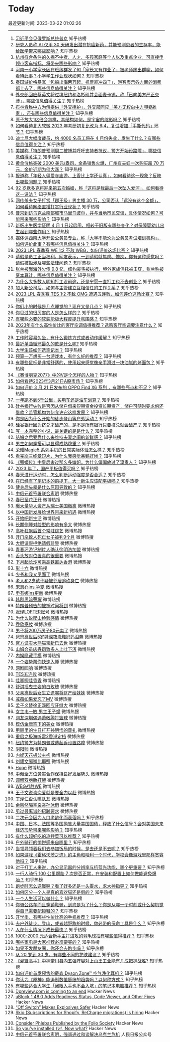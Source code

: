 # Today

最近更新时间: 2023-03-22 01:02:26

--- 
1. [习近平会见俄罗斯总统普京](https://www.zhihu.com/question/615645109) 知乎热榜
2. [研究人员称 AI 仅用 30 天研发出潜在抗癌新药，并能预测患者的生存率，能给医学带来哪些影响？](https://www.zhihu.com/question/590847000) 知乎热榜
3. [杭州符合条件的久摇不中者、人才、多孩家庭等个人以及重点企业，可直接申领小客车指标，将带来哪些影响？](https://www.zhihu.com/question/590856876) 知乎热榜
4. [河南一小学家长因在班级群发了句「家长又有作业了」被老师踢出群聊，如何看待此事？小学学生作业现状如何？](https://www.zhihu.com/question/590724110) 知乎热榜
5. [泰国游价格暴涨「包船出海两万起，机票直冲四千」，游客表示各方面的消费都上去了，哪些信息值得关注？](https://www.zhihu.com/question/590794582) 知乎热榜
6. [外交部回应蔡英文将过境纽约和洛杉矶并会面麦卡锡，称「已向美方严正交涉」，哪些信息值得关注？](https://www.zhihu.com/question/590983990) 知乎热榜
7. [布林肯称中方为俄提供「外交掩护」，外交部回应「美方无权向中方甩锅推责」，还有哪些信息值得关注？](https://www.zhihu.com/question/590985920) 知乎热榜
8. [原子放大1亿倍会怎样，其结构如何，是宇宙的缩影吗？](https://www.zhihu.com/question/587648959) 知乎热榜
9. [如何看待北大软微 2023 年考研初复比改为 6:4，复试增加「手撕代码」环节？](https://www.zhihu.com/question/590795092) 知乎热榜
10. [迪士尼大幅度裁员，约 4000 名员工将在 4 月份失业，发生了什么？有哪些信息值得关注？](https://www.zhihu.com/question/590716046) 知乎热榜
11. [美媒称「特朗普预测周二被捕并呼吁支持者抗议，警方开始设路障」，哪些信息值得关注？](https://www.zhihu.com/question/590930127) 知乎热榜
12. [黄金价格突破 2000 美元/盎司，金条销售火爆，广州有夫妇一次购买超 70 万元，金价近期为何大涨？](https://www.zhihu.com/question/590927079) 知乎热榜
13. [报道称「年轻人偏爱寺庙游、上香比上学还认真」，如何看待这一现象？反映出哪些问题？](https://www.zhihu.com/question/590925610) 知乎热榜
14. [92 岁默多克将迎来第五次婚姻，称「这将是我最后一次坠入爱河」，如何看待这一说法？](https://www.zhihu.com/question/590943752) 知乎热榜
15. [网传杀夫女子打赏「郡王级」男主播 30 万，公司否认「远没有这个金额」，如何看待网络直播打赏行业现状？](https://www.zhihu.com/question/590718506) 知乎热榜
16. [普京到访乌克兰南部城市马里乌波尔，并与当地市民交谈，具体情况如何？可能带来哪些影响？](https://www.zhihu.com/question/590552261) 知乎热榜
17. [新版出生医学证明 4 月 1 日起启用，相较于旧版有哪些变化？对保障婴幼儿出生起到哪些作用？](https://www.zhihu.com/question/590928346) 知乎热榜
18. [媒体评西南大学开设公务员专业，称「大学不能沦为公务员考试培训机构」，如何评价此事？有哪些信息值得关注？](https://www.zhihu.com/question/590729212) 知乎热榜
19. [2023 LPL 春季赛 WE 1:2 不敌 WBG，如何评价这场比赛？](https://www.zhihu.com/question/591019836) 知乎热榜
20. [请假是员工正当权利，网友表示，一到请假就焦虑、愧疚，你有这种感觉吗？请假被拒涉及哪些法律问题？](https://www.zhihu.com/question/591037456) 知乎热榜
21. [张兰被曝海外欠债 9.8 亿，纽约豪宅被执行，境外家族信托被击穿，张兰称被资本算计，哪些信息值得关注？](https://www.zhihu.com/question/590715335) 知乎热榜
22. [为什么大多数人明知打工没前途，还是宁愿一直打工也不去创业？](https://www.zhihu.com/question/587657296) 知乎热榜
23. [加入新公司后，如何与主管建立互相信任的工作关系？](https://www.zhihu.com/question/587833119) 知乎热榜
24. [2023 LPL 春季赛 TES 1:2 不敌 OMG 遭遇五连败，如何评价这场比赛？](https://www.zhihu.com/question/590986781) 知乎热榜
25. [你们小的时候是几点睡觉的？现在又是几点？](https://www.zhihu.com/question/590537939) 知乎热榜
26. [你见过的很厉害的人是怎么样的？](https://www.zhihu.com/question/316755818) 知乎热榜
27. [有哪些必要的软装能极大程度提升氛围感？](https://www.zhihu.com/question/585163987) 知乎热榜
28. [2023年有什么高性价比的客厅空调值得推荐？选购客厅空调要注意什么？](https://www.zhihu.com/question/587186646) 知乎热榜
29. [工作时容易久坐，有什么锻炼方式或者动作缓解？](https://www.zhihu.com/question/586282808) 知乎热榜
30. [最近单曲循环最久的歌是什么呢?](https://www.zhihu.com/question/590718287) 知乎热榜
31. [大学生该如何选笔记本？](https://www.zhihu.com/question/587807311) 知乎热榜
32. [预算一万想买一台游戏本，有什么好的推荐？](https://www.zhihu.com/question/587481546) 知乎热榜
33. [有哪些鼠标是非常舒适的，使用起来感觉像亲手滑过一块油腻的烤面包？](https://www.zhihu.com/question/589566211) 知乎热榜
34. [《赛博朋克2077》中的V是个怎样的人物？](https://www.zhihu.com/question/435953727) 知乎热榜
35. [如何看待2023年3月21日A股市场？](https://www.zhihu.com/question/590841625) 知乎热榜
36. [如何评价 3 月 21 日发布的 OPPO Find X6 系列 ，有哪些亮点和不足？](https://www.zhihu.com/question/590784480) 知乎热榜
37. [一年跑不到5千公里，买电车还是油车划算？](https://www.zhihu.com/question/587276860) 知乎热榜
38. [硅谷银行失败是否因从储户借来短期资金投资长期资产，储户可随时要求偿还借款？监管机构为何允许它这样发展？](https://www.zhihu.com/question/589619287) 知乎热榜
39. [你是因为什么开始的徒步登山等户外运动？](https://www.zhihu.com/question/585259975) 知乎热榜
40. [硅谷银行因为挤兑才破产的，是不是所有银行只要挤兑就会破产？](https://www.zhihu.com/question/589625103) 知乎热榜
41. [写一本完整的小说，最关键的是是什么？](https://www.zhihu.com/question/590582237) 知乎热榜
42. [结婚之后要靠什么来维持夫妻之间的新鲜感？](https://www.zhihu.com/question/554269709) 知乎热榜
43. [男生如何穿搭可以显得成熟稳重？](https://www.zhihu.com/question/584981808) 知乎热榜
44. [荣耀Magic5 系列手机的日常实际体验怎么样？](https://www.zhihu.com/question/590882468) 知乎热榜
45. [看完崩三终章短片，为什么我感觉呆鹅好惨？](https://www.zhihu.com/question/587336759) 知乎热榜
46. [《甄嬛传》中皇后害过那么多嫔妃，为什么偏偏放过了淳贵人？](https://www.zhihu.com/question/590683417) 知乎热榜
47. [2023 年了，国产平板值得买吗？](https://www.zhihu.com/question/591005027) 知乎热榜
48. [春天进行运动时，怎么判断运动强度是否合适？](https://www.zhihu.com/question/589388223) 知乎热榜
49. [在已经有了笔记本的前提下，大一新生应该配平板吗？](https://www.zhihu.com/question/588670281) 知乎热榜
50. [健身后头晕是什么原因导致的？](https://www.zhihu.com/question/589238685) 知乎热榜
51. [中俄元首签署联合声明](https://s.weibo.com/weibo?q=%23%E4%B8%AD%E4%BF%84%E5%85%83%E9%A6%96%E7%AD%BE%E7%BD%B2%E8%81%94%E5%90%88%E5%A3%B0%E6%98%8E%23&Refer=top) 微博热搜
52. [春已至花正开](https://s.weibo.com/weibo?q=%23%E6%98%A5%E5%B7%B2%E8%87%B3%E8%8A%B1%E6%AD%A3%E5%BC%80%23&Refer=top) 微博热搜
53. [曝大量华人资产从瑞士美国撤离](https://s.weibo.com/weibo?q=%23%E6%9B%9D%E5%A4%A7%E9%87%8F%E5%8D%8E%E4%BA%BA%E8%B5%84%E4%BA%A7%E4%BB%8E%E7%91%9E%E5%A3%AB%E7%BE%8E%E5%9B%BD%E6%92%A4%E7%A6%BB%23&Refer=top) 微博热搜
54. [以中国新发展给世界带来新机遇](https://s.weibo.com/weibo?q=%23%E4%BB%A5%E4%B8%AD%E5%9B%BD%E6%96%B0%E5%8F%91%E5%B1%95%E7%BB%99%E4%B8%96%E7%95%8C%E5%B8%A6%E6%9D%A5%E6%96%B0%E6%9C%BA%E9%81%87%23&Refer=top) 微博热搜
55. [开始吧新生活](https://s.weibo.com/weibo?q=%23%E5%BC%80%E5%A7%8B%E5%90%A7%E6%96%B0%E7%94%9F%E6%B4%BB%23&Refer=top) 微博热搜
56. [长期侧睡对脸型的影响有多大](https://s.weibo.com/weibo?q=%23%E9%95%BF%E6%9C%9F%E4%BE%A7%E7%9D%A1%E5%AF%B9%E8%84%B8%E5%9E%8B%E7%9A%84%E5%BD%B1%E5%93%8D%E6%9C%89%E5%A4%9A%E5%A4%A7%23&Refer=top) 微博热搜
57. [高叶狂飙后首个常驻综艺](https://s.weibo.com/weibo?q=%23%E9%AB%98%E5%8F%B6%E7%8B%82%E9%A3%99%E5%90%8E%E9%A6%96%E4%B8%AA%E5%B8%B8%E9%A9%BB%E7%BB%BC%E8%89%BA%23&Refer=top) 微博热搜
58. [开门杀致人死亡女子被判9个月](https://s.weibo.com/weibo?q=%23%E5%BC%80%E9%97%A8%E6%9D%80%E8%87%B4%E4%BA%BA%E6%AD%BB%E4%BA%A1%E5%A5%B3%E5%AD%90%E8%A2%AB%E5%88%A49%E4%B8%AA%E6%9C%88%23&Refer=top) 微博热搜
59. [大胆请假拒绝请假耻辱](https://s.weibo.com/weibo?q=%23%E5%A4%A7%E8%83%86%E8%AF%B7%E5%81%87%E6%8B%92%E7%BB%9D%E8%AF%B7%E5%81%87%E8%80%BB%E8%BE%B1%23&Refer=top) 微博热搜
60. [青春环游记制片人确认徐明浩加盟](https://s.weibo.com/weibo?q=%23%E9%9D%92%E6%98%A5%E7%8E%AF%E6%B8%B8%E8%AE%B0%E5%88%B6%E7%89%87%E4%BA%BA%E7%A1%AE%E8%AE%A4%E5%BE%90%E6%98%8E%E6%B5%A9%E5%8A%A0%E7%9B%9F%23&Refer=top) 微博热搜
61. [舌头放对位置真的很重要](https://s.weibo.com/weibo?q=%23%E8%88%8C%E5%A4%B4%E6%94%BE%E5%AF%B9%E4%BD%8D%E7%BD%AE%E7%9C%9F%E7%9A%84%E5%BE%88%E9%87%8D%E8%A6%81%23&Refer=top) 微博热搜
62. [下月起长沙可乘高铁直达香港](https://s.weibo.com/weibo?q=%23%E4%B8%8B%E6%9C%88%E8%B5%B7%E9%95%BF%E6%B2%99%E5%8F%AF%E4%B9%98%E9%AB%98%E9%93%81%E7%9B%B4%E8%BE%BE%E9%A6%99%E6%B8%AF%23&Refer=top) 微博热搜
63. [彭十六](https://s.weibo.com/weibo?q=%23%E5%BD%AD%E5%8D%81%E5%85%AD%23&Refer=top) 微博热搜
64. [少爷和我又见面了](https://s.weibo.com/weibo?q=%23%E5%B0%91%E7%88%B7%E5%92%8C%E6%88%91%E5%8F%88%E8%A7%81%E9%9D%A2%E4%BA%86%23&Refer=top) 微博热搜
65. [老人和2岁孩子疑被邻居追砍身亡](https://s.weibo.com/weibo?q=%23%E8%80%81%E4%BA%BA%E5%92%8C2%E5%B2%81%E5%AD%A9%E5%AD%90%E7%96%91%E8%A2%AB%E9%82%BB%E5%B1%85%E8%BF%BD%E7%A0%8D%E8%BA%AB%E4%BA%A1%23&Refer=top) 微博热搜
66. [宋慧乔ins 争宠](https://s.weibo.com/weibo?q=%23%E5%AE%8B%E6%85%A7%E4%B9%94ins+%E4%BA%89%E5%AE%A0%23&Refer=top) 微博热搜
67. [申有娜ins更新](https://s.weibo.com/weibo?q=%23%E7%94%B3%E6%9C%89%E5%A8%9Cins%E6%9B%B4%E6%96%B0%23&Refer=top) 微博热搜
68. [韩剧黑暗荣耀](https://s.weibo.com/weibo?q=%23%E9%9F%A9%E5%89%A7%E9%BB%91%E6%9A%97%E8%8D%A3%E8%80%80%23&Refer=top) 微博热搜
69. [特朗普预告的被捕时间将到](https://s.weibo.com/weibo?q=%23%E7%89%B9%E6%9C%97%E6%99%AE%E9%A2%84%E5%91%8A%E7%9A%84%E8%A2%AB%E6%8D%95%E6%97%B6%E9%97%B4%E5%B0%86%E5%88%B0%23&Refer=top) 微博热搜
70. [张译LOFTER账号](https://s.weibo.com/weibo?q=%23%E5%BC%A0%E8%AF%91LOFTER%E8%B4%A6%E5%8F%B7%23&Refer=top) 微博热搜
71. [为什么说爬山检验感情](https://s.weibo.com/weibo?q=%23%E4%B8%BA%E4%BB%80%E4%B9%88%E8%AF%B4%E7%88%AC%E5%B1%B1%E6%A3%80%E9%AA%8C%E6%84%9F%E6%83%85%23&Refer=top) 微博热搜
72. [乔欣泰妆](https://s.weibo.com/weibo?q=%23%E4%B9%94%E6%AC%A3%E6%B3%B0%E5%A6%86%23&Refer=top) 微博热搜
73. [男子将200万房子80元卖了](https://s.weibo.com/weibo?q=%23%E7%94%B7%E5%AD%90%E5%B0%86200%E4%B8%87%E6%88%BF%E5%AD%9080%E5%85%83%E5%8D%96%E4%BA%86%23&Refer=top) 微博热搜
74. [爸爸离世后5岁娃深夜洗鞋妈妈泪奔](https://s.weibo.com/weibo?q=%23%E7%88%B8%E7%88%B8%E7%A6%BB%E4%B8%96%E5%90%8E5%E5%B2%81%E5%A8%83%E6%B7%B1%E5%A4%9C%E6%B4%97%E9%9E%8B%E5%A6%88%E5%A6%88%E6%B3%AA%E5%A5%94%23&Refer=top) 微博热搜
75. [官方证实大熊猫宝新已去世](https://s.weibo.com/weibo?q=%23%E5%AE%98%E6%96%B9%E8%AF%81%E5%AE%9E%E5%A4%A7%E7%86%8A%E7%8C%AB%E5%AE%9D%E6%96%B0%E5%B7%B2%E5%8E%BB%E4%B8%96%23&Refer=top) 微博热搜
76. [山姆会员店寿司致多人上吐下泻](https://s.weibo.com/weibo?q=%23%E5%B1%B1%E5%A7%86%E4%BC%9A%E5%91%98%E5%BA%97%E5%AF%BF%E5%8F%B8%E8%87%B4%E5%A4%9A%E4%BA%BA%E4%B8%8A%E5%90%90%E4%B8%8B%E6%B3%BB%23&Refer=top) 微博热搜
77. [内娱隐藏手模](https://s.weibo.com/weibo?q=%23%E5%86%85%E5%A8%B1%E9%9A%90%E8%97%8F%E6%89%8B%E6%A8%A1%23&Refer=top) 微博热搜
78. [一个姿势帮你快速入睡](https://s.weibo.com/weibo?q=%23%E4%B8%80%E4%B8%AA%E5%A7%BF%E5%8A%BF%E5%B8%AE%E4%BD%A0%E5%BF%AB%E9%80%9F%E5%85%A5%E7%9D%A1%23&Refer=top) 微博热搜
79. [网剧回响](https://s.weibo.com/weibo?q=%23%E7%BD%91%E5%89%A7%E5%9B%9E%E5%93%8D%23&Refer=top) 微博热搜
80. [TES五连败](https://s.weibo.com/weibo?q=%23TES%E4%BA%94%E8%BF%9E%E8%B4%A5%23&Refer=top) 微博热搜
81. [哇唧唧哇香香](https://s.weibo.com/weibo?q=%23%E5%93%87%E5%94%A7%E5%94%A7%E5%93%87%E9%A6%99%E9%A6%99%23&Refer=top) 微博热搜
82. [舒淇摇曳生姿的白玫瑰](https://s.weibo.com/weibo?q=%23%E8%88%92%E6%B7%87%E6%91%87%E6%9B%B3%E7%94%9F%E5%A7%BF%E7%9A%84%E7%99%BD%E7%8E%AB%E7%91%B0%23&Refer=top) 微博热搜
83. [父亲离世后女生立遗嘱将财产给妹妹](https://s.weibo.com/weibo?q=%23%E7%88%B6%E4%BA%B2%E7%A6%BB%E4%B8%96%E5%90%8E%E5%A5%B3%E7%94%9F%E7%AB%8B%E9%81%97%E5%98%B1%E5%B0%86%E8%B4%A2%E4%BA%A7%E7%BB%99%E5%A6%B9%E5%A6%B9%23&Refer=top) 微博热搜
84. [戚薇如果爱忘了MV](https://s.weibo.com/weibo?q=%23%E6%88%9A%E8%96%87%E5%A6%82%E6%9E%9C%E7%88%B1%E5%BF%98%E4%BA%86MV%23&Refer=top) 微博热搜
85. [孟子义替徐正溪回应牙缝大](https://s.weibo.com/weibo?q=%23%E5%AD%9F%E5%AD%90%E4%B9%89%E6%9B%BF%E5%BE%90%E6%AD%A3%E6%BA%AA%E5%9B%9E%E5%BA%94%E7%89%99%E7%BC%9D%E5%A4%A7%23&Refer=top) 微博热搜
86. [女主韦一敏 男主王子斌](https://s.weibo.com/weibo?q=%23%E5%A5%B3%E4%B8%BB%E9%9F%A6%E4%B8%80%E6%95%8F+%E7%94%B7%E4%B8%BB%E7%8E%8B%E5%AD%90%E6%96%8C%23&Refer=top) 微博热搜
87. [网友深圳偶遇萧敬腾打篮球](https://s.weibo.com/weibo?q=%23%E7%BD%91%E5%8F%8B%E6%B7%B1%E5%9C%B3%E5%81%B6%E9%81%87%E8%90%A7%E6%95%AC%E8%85%BE%E6%89%93%E7%AF%AE%E7%90%83%23&Refer=top) 微博热搜
88. [模仿金庸笔下的美女](https://s.weibo.com/weibo?q=%23%E6%A8%A1%E4%BB%BF%E9%87%91%E5%BA%B8%E7%AC%94%E4%B8%8B%E7%9A%84%E7%BE%8E%E5%A5%B3%23&Refer=top) 微博热搜
89. [用顾里的生日打开孙明悟的葬礼](https://s.weibo.com/weibo?q=%23%E7%94%A8%E9%A1%BE%E9%87%8C%E7%9A%84%E7%94%9F%E6%97%A5%E6%89%93%E5%BC%80%E5%AD%99%E6%98%8E%E6%82%9F%E7%9A%84%E8%91%AC%E7%A4%BC%23&Refer=top) 微博热搜
90. [重启之极海听雷2香港定档](https://s.weibo.com/weibo?q=%23%E9%87%8D%E5%90%AF%E4%B9%8B%E6%9E%81%E6%B5%B7%E5%90%AC%E9%9B%B72%E9%A6%99%E6%B8%AF%E5%AE%9A%E6%A1%A3%23&Refer=top) 微博热搜
91. [纽约警方为特朗普或遭起诉设置路障](https://s.weibo.com/weibo?q=%23%E7%BA%BD%E7%BA%A6%E8%AD%A6%E6%96%B9%E4%B8%BA%E7%89%B9%E6%9C%97%E6%99%AE%E6%88%96%E9%81%AD%E8%B5%B7%E8%AF%89%E8%AE%BE%E7%BD%AE%E8%B7%AF%E9%9A%9C%23&Refer=top) 微博热搜
92. [阴阳师](https://s.weibo.com/weibo?q=%23%E9%98%B4%E9%98%B3%E5%B8%88%23&Refer=top) 微博热搜
93. [内娱天花板公主抱](https://s.weibo.com/weibo?q=%23%E5%86%85%E5%A8%B1%E5%A4%A9%E8%8A%B1%E6%9D%BF%E5%85%AC%E4%B8%BB%E6%8A%B1%23&Refer=top) 微博热搜
94. [刘耀文嘟嘴比耶照](https://s.weibo.com/weibo?q=%23%E5%88%98%E8%80%80%E6%96%87%E5%98%9F%E5%98%B4%E6%AF%94%E8%80%B6%E7%85%A7%23&Refer=top) 微博热搜
95. [Hope](https://s.weibo.com/weibo?q=%23Hope%23&Refer=top) 微博热搜
96. [中俄全方位务实合作保持良好发展势头](https://s.weibo.com/weibo?q=%23%E4%B8%AD%E4%BF%84%E5%85%A8%E6%96%B9%E4%BD%8D%E5%8A%A1%E5%AE%9E%E5%90%88%E4%BD%9C%E4%BF%9D%E6%8C%81%E8%89%AF%E5%A5%BD%E5%8F%91%E5%B1%95%E5%8A%BF%E5%A4%B4%23&Refer=top) 微博热搜
97. [调解双胞胎打架](https://s.weibo.com/weibo?q=%23%E8%B0%83%E8%A7%A3%E5%8F%8C%E8%83%9E%E8%83%8E%E6%89%93%E6%9E%B6%23&Refer=top) 微博热搜
98. [WBG战胜WE](https://s.weibo.com/weibo?q=%23WBG%E6%88%98%E8%83%9CWE%23&Refer=top) 微博热搜
99. [王子文说谈恋爱就是要全力以赴](https://s.weibo.com/weibo?q=%23%E7%8E%8B%E5%AD%90%E6%96%87%E8%AF%B4%E8%B0%88%E6%81%8B%E7%88%B1%E5%B0%B1%E6%98%AF%E8%A6%81%E5%85%A8%E5%8A%9B%E4%BB%A5%E8%B5%B4%23&Refer=top) 微博热搜
100. [丁泽仁否认嘴队友](https://s.weibo.com/weibo?q=%23%E4%B8%81%E6%B3%BD%E4%BB%81%E5%90%A6%E8%AE%A4%E5%98%B4%E9%98%9F%E5%8F%8B%23&Refer=top) 微博热搜
101. [余陶然隔空亲亲孙沐雨](https://s.weibo.com/weibo?q=%23%E4%BD%99%E9%99%B6%E7%84%B6%E9%9A%94%E7%A9%BA%E4%BA%B2%E4%BA%B2%E5%AD%99%E6%B2%90%E9%9B%A8%23&Refer=top) 微博热搜
102. [见过最离谱的招聘要求](https://s.weibo.com/weibo?q=%23%E8%A7%81%E8%BF%87%E6%9C%80%E7%A6%BB%E8%B0%B1%E7%9A%84%E6%8B%9B%E8%81%98%E8%A6%81%E6%B1%82%23&Refer=top) 微博热搜
103. [二次元会因为人口老龄化而衰落吗？](https://www.zhihu.com/question/590872525) 知乎热榜
104. [中国、日本、法国等多国抛售大量美国国债，释放了什么信号？会对美国未来经济形势带来哪些影响？](https://www.zhihu.com/question/590937429) 知乎热榜
105. [有什么超好吃的凉拌菜可以推荐？](https://www.zhihu.com/question/471391354) 知乎热榜
106. [户外骑行的愉悦感来自哪里？](https://www.zhihu.com/question/588085899) 知乎热榜
107. [当领导领着我们去参加饭局的时候，是去还是不去呢？](https://www.zhihu.com/question/588268493) 知乎热榜
108. [如果游戏《霍格沃茨之遗》的主角和哈利一个时代，学校会像游戏里那样宽容他吗？](https://www.zhihu.com/question/584817460) 知乎热榜
109. [对于打工人来说，办公显示器的分辨率与抗蓝光功能，哪个更重要？](https://www.zhihu.com/question/590782297) 知乎热榜
110. [一行人骑行 100 公里爆胎 7 次是否正常，在安装和配置上如何做能避免爆胎？](https://www.zhihu.com/question/586352091) 知乎热榜
111. [跑步时怎么送髋啊？看了好多还是一头雾水，求大神指导？](https://www.zhihu.com/question/426368013) 知乎热榜
112. [如何区分一个人是真的喜欢猫还是假的？](https://www.zhihu.com/question/301435107) 知乎热榜
113. [一个人生活可以做什么？](https://www.zhihu.com/question/590057235) 知乎热榜
114. [你骑公路车而且穿锁鞋骑，到底是为了什么？你是从哪一个时刻或什么契机觉得自己需要配锁鞋的？](https://www.zhihu.com/question/590542085) 知乎热榜
115. [开学季，有哪些性价比高的手机推荐？](https://www.zhihu.com/question/588267794) 知乎热榜
116. [去户外徒步、登山，或者越野跑的时候，你必带的保命工具是什么？](https://www.zhihu.com/question/589753878) 知乎热榜
117. [人在什么情况下成长最快？](https://www.zhihu.com/question/490344475) 知乎热榜
118. [1000-2000 元适合新手主打进攻的羽毛球拍有哪些值得推荐？](https://www.zhihu.com/question/590098174) 知乎热榜
119. [哪些家电是大家推荐必须要买的？](https://www.zhihu.com/question/493492570) 知乎热榜
120. [如果不发朋友圈，你还会去跑步吗？](https://www.zhihu.com/question/588631200) 知乎热榜
121. [从 20 岁到 30 岁，有哪些不同的护肤建议？](https://www.zhihu.com/question/580511115) 知乎热榜
122. [《灌篮高手》中神奈川县内五强阵容对上山王工业能有几成把握战胜?](https://www.zhihu.com/question/553735312) 知乎热榜
123. [如何评价首发预售的戴森 Dyson Zone™ 空气净化耳机？](https://www.zhihu.com/question/590743372) 知乎热榜
124. [你认为《原神》能遏制数值膨胀的趋势吗？以何种方式？](https://www.zhihu.com/question/506326155) 知乎热榜
125. [有哪些适合大学生「闭眼入手也不会入坑」的笔记本电脑推荐？](https://www.zhihu.com/question/587608677) 知乎热榜
126. [Dpreview.com is coming to an end](https://www.dpreview.com/news/5901145460/dpreview-com-to-close) Hacker News
127. [uBlock 1.48.0 Adds Readiness Status, Code Viewer, and Other Fixes](https://github.com/gorhill/uBlock/releases/tag/1.48.0) Hacker News
128. [“Off Switch” Makes Explosives Safer](https://physics.aps.org/articles/v16/44) Hacker News
129. [Skio (Subscriptions for Shopify, ReCharge migrations) is hiring](https://skio.com/careers/) Hacker News
130. [Consider Phlebas Published by the Folio Society](https://www.foliosociety.com/row/consider-phlebas.html) Hacker News
131. [So you&#x27;ve installed `fzf`. Now what?](https://andrew-quinn.me/fzf/) Hacker News
132. [中俄元首签署联合声明，强调通过和谈解决乌克兰危机](https://mp.weixin.qq.com/s/e8iFsYi2nIsY0xp1pc45Fg) 人民日报公众号
